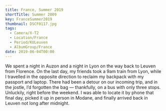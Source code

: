 ```yaml
---
title: France, Summer 2019
shortTitle: Summer 2009
key: FranceSummer2019
thumbnail: DSCF0117.jpg
tags:
  - Camera/X-T2
  - Location/France
  - Period/KULeuven
  - AlbumGroup/France
date: 2019-06-04T00:00
---
```

We spent a night in Auzon and a night in Lyon on the way back to Leuven from Florence. On the last day, my friends took a 9am train from Lyon, while I travelled in the opposite direction to reclaim my backpack with my passport and laptop. There had been a detour on our incoming trip, and in the jostle, I’d forgotten the bag — thankfully, on a bus with only three stops. Unluckily, right before the weekend. I was able to locate it by phone that final day, picked it up in person in Modane, and finally arrived back in Leuven not long after midnight.
